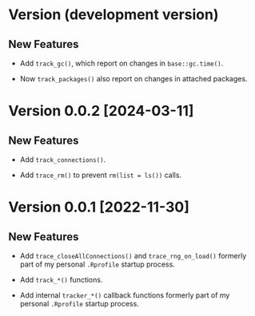 # Version (development version)

## New Features

* Add `track_gc()`, which report on changes in `base::gc.time()`.

* Now `track_packages()` also report on changes in attached packages.


# Version 0.0.2 [2024-03-11]

## New Features

 * Add `track_connections()`.

 * Add `trace_rm()` to prevent `rm(list = ls())` calls.


# Version 0.0.1 [2022-11-30]

## New Features

 * Add `trace_closeAllConnections()` and `trace_rng_on_load()`
   formerly part of my personal `.Rprofile` startup process.

 * Add `track_*()` functions.

 * Add internal `tracker_*()` callback functions formerly part of my
   personal `.Rprofile` startup process.

